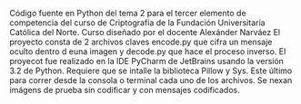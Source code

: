 Código fuente en Python del tema 2 para el tercer elemento de competencia del curso de Criptografía de la Fundación Universitaría Católica del Norte. Curso diseñado por el docente Alexánder Narváez
El proyecto consta de 2 archivos claves encode.py que cifra un mensaje oculto dentro d euna imagen y decode.py que hace el proceso inverso.
El proyecot fue realizado en la IDE PyCharm de JetBrains usando la versión 3.2 de Python.
Requiere que se intalle la biblioteca Pillow y Sys. Este último para correr desde la consola o terminal cada uno de los archivos.
Se nexan imágens de prueba sin codificar y con mensajes codificados.
